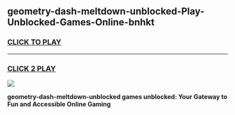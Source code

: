
## geometry-dash-meltdown-unblocked-Play-Unblocked-Games-Online-bnhkt
<h3>
<a href="https://premium76.site?title=geometry-dash-meltdown-unblocked&ref=25A">CLICK TO PLAY</a></h3>
<hr>

<h3>
<a href="https://premium76.site?title=geometry-dash-meltdown-unblocked&ref=25A">CLICK 2 PLAY</a>
  
</h3>

<a href="https://premium76.site?title=geometry-dash-meltdown-unblocked&ref=25A"><img src="https://clearcache.store/games.png"></a>


**geometry-dash-meltdown-unblocked games unblocked: Your Gateway to Fun and Accessible Online Gaming**
